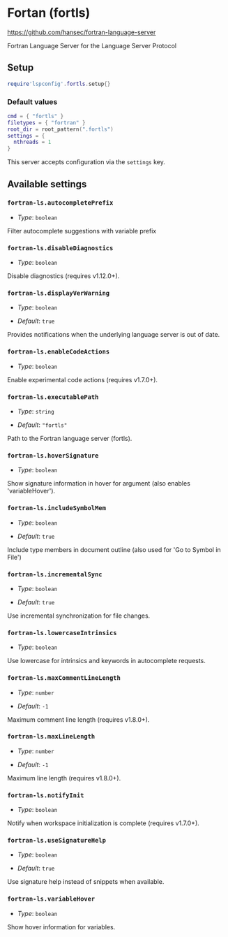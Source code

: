 # Fortan (fortls)

https://github.com/hansec/fortran-language-server

Fortran Language Server for the Language Server Protocol
    

## Setup

```lua
require'lspconfig'.fortls.setup{}
```


### Default values

```lua
cmd = { "fortls" }
filetypes = { "fortran" }
root_dir = root_pattern(".fortls")
settings = {
  nthreads = 1
}
```


This server accepts configuration via the `settings` key.

## Available settings

### `fortran-ls.autocompletePrefix`

  * *Type*: `boolean`

 Filter autocomplete suggestions with variable prefix

### `fortran-ls.disableDiagnostics`

  * *Type*: `boolean`

 Disable diagnostics \(requires v1\.12\.0+\)\.

### `fortran-ls.displayVerWarning`

  * *Type*: `boolean`

 * *Default*: `true`
 
 Provides notifications when the underlying language server is out of date\.

### `fortran-ls.enableCodeActions`

  * *Type*: `boolean`

 Enable experimental code actions \(requires v1\.7\.0+\)\.

### `fortran-ls.executablePath`

  * *Type*: `string`

 * *Default*: `"fortls"`
 
 Path to the Fortran language server \(fortls\)\.

### `fortran-ls.hoverSignature`

  * *Type*: `boolean`

 Show signature information in hover for argument \(also enables \'variableHover\'\)\.

### `fortran-ls.includeSymbolMem`

  * *Type*: `boolean`

 * *Default*: `true`
 
 Include type members in document outline \(also used for \'Go to Symbol in File\'\)

### `fortran-ls.incrementalSync`

  * *Type*: `boolean`

 * *Default*: `true`
 
 Use incremental synchronization for file changes\.

### `fortran-ls.lowercaseIntrinsics`

  * *Type*: `boolean`

 Use lowercase for intrinsics and keywords in autocomplete requests\.

### `fortran-ls.maxCommentLineLength`

  * *Type*: `number`

 * *Default*: `-1`
 
 Maximum comment line length \(requires v1\.8\.0+\)\.

### `fortran-ls.maxLineLength`

  * *Type*: `number`

 * *Default*: `-1`
 
 Maximum line length \(requires v1\.8\.0+\)\.

### `fortran-ls.notifyInit`

  * *Type*: `boolean`

 Notify when workspace initialization is complete \(requires v1\.7\.0+\)\.

### `fortran-ls.useSignatureHelp`

  * *Type*: `boolean`

 * *Default*: `true`
 
 Use signature help instead of snippets when available\.

### `fortran-ls.variableHover`

  * *Type*: `boolean`

 Show hover information for variables\.




